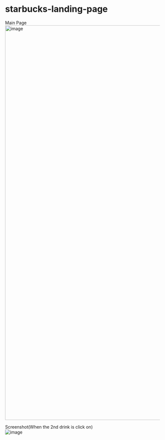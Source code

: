 # starbucks-landing-page
Main Page
<br>
<img width="1280" alt="image" src="https://github.com/Likheet/starbucks-landing-page/assets/66800864/48677ef1-02c3-4cb3-bf65-47110ba34325">
<br>

Screenshot(When the 2nd drink is click on)
<br>
![image](https://github.com/Likheet/starbucks-landing-page/assets/66800864/6634355d-6b1d-4408-8d37-7398f470ecfc)
